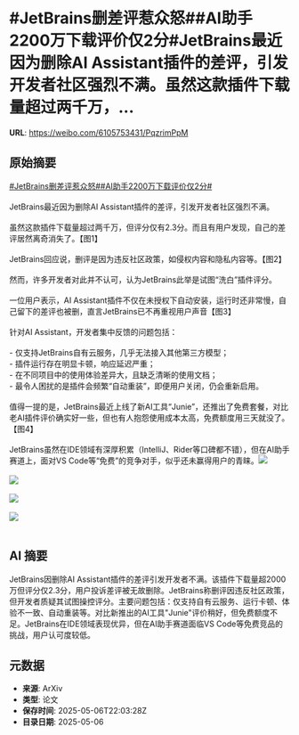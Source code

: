 # #JetBrains删差评惹众怒##AI助手2200万下载评价仅2分#JetBrains最近因为删除AI Assistant插件的差评，引发开发者社区强烈不满。虽然这款插件下载量超过两千万，...

**URL**: https://weibo.com/6105753431/PqzrimPpM

## 原始摘要

<a href="https://m.weibo.cn/search?containerid=231522type%3D1%26t%3D10%26q%3D%23JetBrains%E5%88%A0%E5%B7%AE%E8%AF%84%E6%83%B9%E4%BC%97%E6%80%92%23&amp;extparam=%23JetBrains%E5%88%A0%E5%B7%AE%E8%AF%84%E6%83%B9%E4%BC%97%E6%80%92%23" data-hide=""><span class="surl-text">#JetBrains删差评惹众怒#</span></a><a href="https://m.weibo.cn/search?containerid=231522type%3D1%26t%3D10%26q%3D%23AI%E5%8A%A9%E6%89%8B2200%E4%B8%87%E4%B8%8B%E8%BD%BD%E8%AF%84%E4%BB%B7%E4%BB%852%E5%88%86%23&amp;extparam=%23AI%E5%8A%A9%E6%89%8B2200%E4%B8%87%E4%B8%8B%E8%BD%BD%E8%AF%84%E4%BB%B7%E4%BB%852%E5%88%86%23" data-hide=""><span class="surl-text">#AI助手2200万下载评价仅2分#</span></a><br><br>JetBrains最近因为删除AI Assistant插件的差评，引发开发者社区强烈不满。<br><br>虽然这款插件下载量超过两千万，但评分仅有2.3分。而且有用户发现，自己的差评居然离奇消失了。【图1】<br><br>JetBrains回应说，删评是因为违反社区政策，如侵权内容和隐私内容等。【图2】<br><br>然而，许多开发者对此并不认可，认为JetBrains此举是试图“洗白”插件评分。<br><br>一位用户表示，AI Assistant插件不仅在未授权下自动安装，运行时还非常慢，自己留下的差评也被删，直言JetBrains已不再重视用户声音【图3】<br><br>针对AI Assistant，开发者集中反馈的问题包括：<br><br>- 仅支持JetBrains自有云服务，几乎无法接入其他第三方模型；<br>- 插件运行存在明显卡顿，响应延迟严重；<br>- 在不同项目中的使用体验差异大，且缺乏清晰的使用文档；<br>- 最令人困扰的是插件会频繁“自动重装”，即便用户关闭，仍会重新启用。<br><br>值得一提的是，JetBrains最近上线了新AI工具“Junie”，还推出了免费套餐，对比老AI插件评价确实好一些，但也有人抱怨使用成本太高，免费额度用三天就没了。【图4】<br><br>JetBrains虽然在IDE领域有深厚积累（IntelliJ、Rider等口碑都不错），但在AI助手赛道上，面对VS Code等“免费”的竞争对手，似乎还未赢得用户的青睐。<img style="" src="https://tvax4.sinaimg.cn/large/006Fd7o3gy1i15t3cmvx6j30u00jxtj0.jpg" referrerpolicy="no-referrer"><br><br><img style="" src="https://tvax4.sinaimg.cn/large/006Fd7o3gy1i15t3ehq5dj31c015c4lv.jpg" referrerpolicy="no-referrer"><br><br><img style="" src="https://tvax4.sinaimg.cn/large/006Fd7o3gy1i15t3frrmlj31d213gqi3.jpg" referrerpolicy="no-referrer"><br><br><img style="" src="https://tvax1.sinaimg.cn/large/006Fd7o3gy1i15t3gvndsj31a40octkk.jpg" referrerpolicy="no-referrer"><br><br>

## AI 摘要

JetBrains因删除AI Assistant插件的差评引发开发者不满。该插件下载量超2000万但评分仅2.3分，用户投诉差评被无故删除。JetBrains称删评因违反社区政策，但开发者质疑其试图操控评分。主要问题包括：仅支持自有云服务、运行卡顿、体验不一致、自动重装等。对比新推出的AI工具"Junie"评价稍好，但免费额度不足。JetBrains在IDE领域表现优异，但在AI助手赛道面临VS Code等免费竞品的挑战，用户认可度较低。

## 元数据

- **来源**: ArXiv
- **类型**: 论文
- **保存时间**: 2025-05-06T22:03:28Z
- **目录日期**: 2025-05-06
